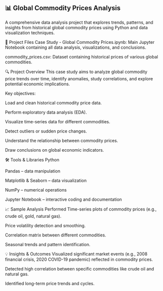 ## 📊 Global Commodity Prices Analysis
A comprehensive data analysis project that explores trends, patterns, and insights from historical global commodity prices using Python and data visualization techniques.

📁 Project Files
Case Study - Global Commodity Prices.ipynb: Main Jupyter Notebook containing all data analysis, visualizations, and conclusions.

commodity_prices.csv: Dataset containing historical prices of various global commodities.

🔍 Project Overview
This case study aims to analyze global commodity price trends over time, identify anomalies, study correlations, and explore potential economic implications.

Key objectives:

Load and clean historical commodity price data.

Perform exploratory data analysis (EDA).

Visualize time-series data for different commodities.

Detect outliers or sudden price changes.

Understand the relationship between commodity prices.

Draw conclusions on global economic indicators.

🛠️ Tools & Libraries
Python

Pandas – data manipulation

Matplotlib & Seaborn – data visualization

NumPy – numerical operations

Jupyter Notebook – interactive coding and documentation

📈 Sample Analysis Performed
Time-series plots of commodity prices (e.g., crude oil, gold, natural gas).

Price volatility detection and smoothing.

Correlation matrix between different commodities.

Seasonal trends and pattern identification.

💡 Insights & Outcomes
Visualized significant market events (e.g., 2008 financial crisis, 2020 COVID-19 pandemic) reflected in commodity prices.

Detected high correlation between specific commodities like crude oil and natural gas.

Identified long-term price trends and cycles.
